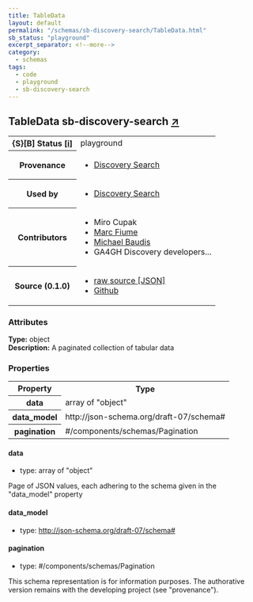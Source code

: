 ```yaml
---
title: TableData
layout: default
permalink: "/schemas/sb-discovery-search/TableData.html"
sb_status: "playground"
excerpt_separator: <!--more-->
category:
  - schemas
tags:
  - code
  - playground
  - sb-discovery-search
---
```



<div id="schema-header-title">
  <h2>TableData <span id="schema-header-title-project">sb-discovery-search <a href="https://github.com/ga4gh-schemablocks/sb-discovery-search" target="_BLANK">&nearr;</a></span> </h2>
</div>

<table id="schema-header-table">
  <tr>
    <th>{S}[B] Status <a href="https://schemablocks.org/about/sb-status-levels.html">[i]</a></th>
    <td><div id="schema-header-status">playground</div></td>
  </tr>

  <tr>
    <th>Provenance</th>
    <td>
      <ul>
<li><a href="https://github.com/ga4gh-discovery/ga4gh-discovery-search">Discovery Search</a></li>
      </ul>
    </td>
  </tr>
  <tr>
    <th>Used by</th>
    <td>
      <ul>
<li><a href="https://github.com/ga4gh-discovery/ga4gh-discovery-search/tree/develop/spec">Discovery Search</a></li>
      </ul>
    </td>
  </tr>

<!--more-->

  <tr>
    <th>Contributors</th>
    <td>
      <ul>
<li>Miro Cupak</li>
<li><a href="https://orcid.org/0000-0002-9769-375X">Marc Fiume</a></li>
<li><a href="https://orcid.org/0000-0002-9903-4248">Michael Baudis</a></li>
<li>GA4GH Discovery developers...</li>
      </ul>
    </td>
  </tr>
  <tr>
    <th>Source (0.1.0)</th>
    <td>
      <ul>
        <li><a href="current/TableData.json" target="_BLANK">raw source [JSON]</a></li>
        <li><a href="https://github.com/ga4gh-schemablocks/sb-discovery-search/blob/master/schemas/TableData.yaml" target="_BLANK">Github</a></li>
      </ul>
    </td>
  </tr>
</table>

<div id="schema-attributes-title">
  <h3>Attributes</h3>
</div>

  
__Type:__ object  
__Description:__ A paginated collection of tabular data
### Properties

<table id="schema-properties-table">
  <tr>
    <th>Property</th>
    <th>Type</th>
  </tr>
  <tr>
    <th>data</th>
    <td>array of "object"</td>
  </tr>
  <tr>
    <th>data_model</th>
    <td>http://json-schema.org/draft-07/schema#</td>
  </tr>
  <tr>
    <th>pagination</th>
    <td>#/components/schemas/Pagination</td>
  </tr>

</table>


#### data

* type: array of "object"

Page of JSON values, each adhering to the schema given in the "data_model" property


#### data_model

* type: http://json-schema.org/draft-07/schema#




#### pagination

* type: #/components/schemas/Pagination



<div id="schema-footer">
This schema representation is for information purposes. The authorative 
version remains with the developing project (see "provenance").
</div>


